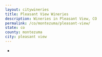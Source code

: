 ```yaml
---
layout: citywineries
title: Pleasant View Wineries
description: Wineries in Pleasant View, CO
permalink: /co/montezuma/pleasant-view/
state: co
county: montezuma
city: pleasant view
---
```

-
